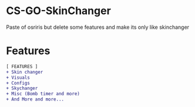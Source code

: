 # CS-GO-SkinChanger
Paste of osriris but delete some features and make its only like skinchanger




# Features
```diff
[ FEATURES ]
+ Skin changer
+ Visuals
+ Configs
+ Skychanger 
+ Misc (Bomb timer and more)
+ And More and more...
```
